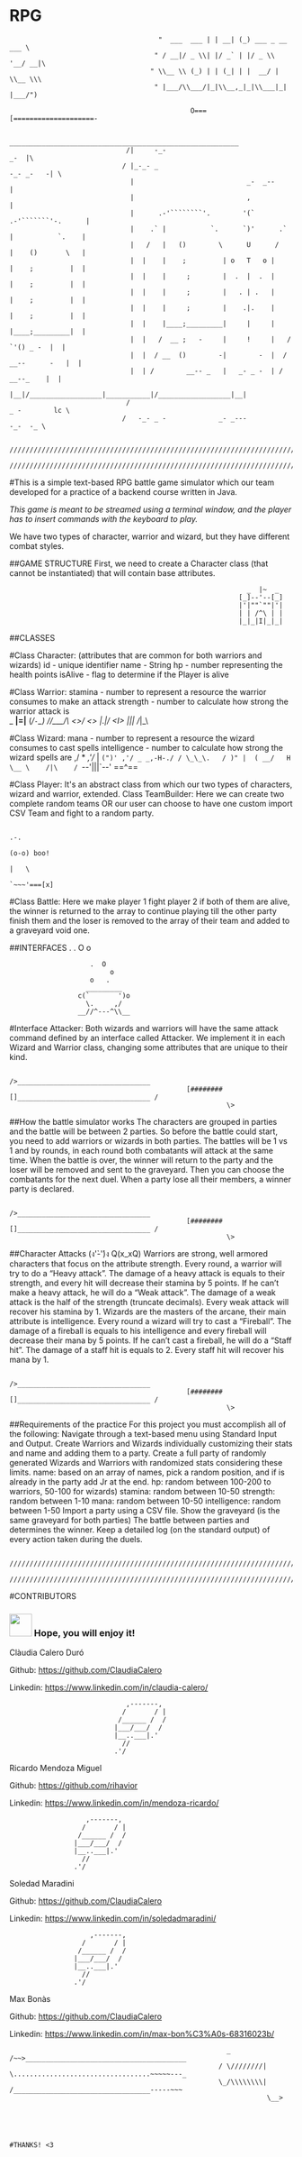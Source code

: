 # RPG
                                         "  ___  ___ | | __| (_) ___ _ __ ___ \
                                        " / __|/ _ \\| |/ _` | |/ _ \\ '__/ __|\
                                       " \\__ \\ (_) | | (_| | |  __/ |  \\__ \\\
                                        " |___/\\___/|_|\\__,_|_|\\___|_|  |___/")
                                         
                                                 O===[====================-    
                                                 
                                   _________________________________________________________
                                 /|     -_-                                             _-  |\
                                / |_-_- _                                         -_- _-   -| \   
                                  |                            _-  _--                      | 
                                  |                            ,                            |
                                  |      .-'````````'.        '(`        .-'```````'-.      |
                                  |    .` |           `.      `)'      .` |           `.    |          
                                  |   /   |   ()        \      U      /   |    ()       \   |
                                  |  |    |    ;         | o   T   o |    |    ;         |  |
                                  |  |    |     ;        |  .  |  .  |    |    ;         |  |
                                  |  |    |     ;        |   . | .   |    |    ;         |  |
                                  |  |    |     ;        |    .|.    |    |    ;         |  |
                                  |  |    |____;_________|     |     |    |____;_________|  |  
                                  |  |   /  __ ;   -     |     !     |   /     `'() _ -  |  |
                                  |  |  / __  ()        -|        -  |  /  __--      -   |  |
                                  |  | /        __-- _   |   _- _ -  | /        __--_    |  |
                                  |__|/__________________|___________|/__________________|__|
                                 /                                             _ -        lc \
                                /   -_- _ -             _- _---                       -_-  -_ \
                                             
         ////////////////////////////////////////////////////////////////////////////////////////////////////////////////
         ////////////////////////////////////////////////////////////////////////////////////////////////////////////////
         
#This is a simple text-based RPG battle game simulator which our team developed for a practice of a backend course written in Java.

*This game is meant to be streamed using a terminal window, and the player has to insert commands with the keyboard to play.*

We have two types of character, warrior and wizard, but they have different combat styles. 

##GAME STRUCTURE
First, we need to create a Character class (that cannot be instantiated) that will contain base attributes. 

                                                               _  |~  _
                                                             [_]--'--[_]
                                                             |'|""`""|'|
                                                             | | /^\ | |
                                                             |_|_|I|_|_|


##CLASSES 

#Class Character: (attributes that are common for both warriors and wizards)
id - unique identifier
name - String
hp - number representing the health points
isAlive - flag to determine if the Player is alive


#Class Warrior:
stamina - number to represent a resource the warrior consumes to make an attack
strength - number to calculate how strong the warrior attack is       
                                                                       _
                                                                    __|=|__
                                                                   (_/`-`\_)
                                                                   //\___/\\
                                                                   <>/   \<>
                                                                    \|_._|/
                                                                     <_I_>
                                                                      |||
                                                                     /_|_\
   
                               
 
#Class Wizard:
mana - number to represent a resource the wizard consumes to cast spells
intelligence - number to calculate how strong the wizard spells are
                                                                                     ,/   *
                                                                                  _,'/_   |
                                                                                  `(")' ,'/
                                                                               _ _,-H-./ /
                                                                               \_\_\.   /
                                                                                 )" |  (
                                                                              __/   H   \__
                                                                              \    /|\    /
                                                                               `--'|||`--'
                                                                                  ==^==
                                                                                  

#Class Player:
It's an abstract class from which our two types of characters, wizard and warrior, extended. 
Class TeamBuilder:
Here we can create two complete random teams OR our user can choose to have one custom import CSV Team and fight to a random party.
 
                                                                                                         .-.
                                                                                                        (o-o) boo!
                                                                                                        |   \
                                                                                                         `~~~'===[x]
#Class Battle:
Here we make player 1 fight player 2 if both of them are alive, the winner is returned to the array to continue playing till the other party finish them and the loser is removed to the array of their team and added to a graveyard void one.
                                                                                     
 
##INTERFACES
                           .
                              .
                          O  o

                        .  O
                             o
                        o   .
                       _________
                     c(`       ')o
                       \.     ,/
                     __//^---^\\__  
                

#Interface Attacker:
Both wizards and warriors will have the same attack command defined by an interface called Attacker.
We implement it in each Wizard and Warrior class, changing some attributes that are unique to their kind.


                                                          />_________________________________
                                                [########[]_________________________________ /
                                                          \> 
                                                                   
##How the battle simulator works
The characters are grouped in parties and the battle will be between 2 parties. So before the battle could start, you need to add warriors or wizards in both parties.
The battles will be 1 vs 1 and by rounds, in each round both combatants will attack at the same time.
When the battle is over, the winner will return to the party and the loser will be removed and sent to the graveyard. Then you can choose the combatants for the next duel.
When a party lose all their members, a winner party is declared.
 
 
                                                          />_________________________________
                                                [########[]_________________________________ /
                                                          \> 
 
 
##Character Attacks (ง'̀-'́)ง Q(x_xQ)
Warriors are strong, well armored characters that focus on the attribute strength. Every round, a warrior will try to do a “Heavy attack”. The damage of a heavy attack is equals to their strength, and every hit will decrease their stamina by 5 points. If he can’t make a heavy attack, he will do a “Weak attack”. The damage of a weak attack is the half of the strength (truncate decimals). Every weak attack will recover his stamina by 1.
Wizards are the masters of the arcane, their main attribute is intelligence. Every round a wizard will try to cast a “Fireball”. The damage of a fireball is equals to his intelligence and every fireball will decrease their mana by 5 points. If he can’t cast a fireball, he will do a “Staff hit”. The damage of a staff hit is equals to 2. Every staff hit will recover his mana by 1.


                                                          />_________________________________
                                                [########[]_________________________________ /
                                                          \> 
 
##Requirements of the practice
For this project you must accomplish all of the following:
Navigate through a text-based menu using Standard Input and Output.
Create Warriors and Wizards individually customizing their stats and name and adding them to a party.
Create a full party of randomly generated Wizards and Warriors with randomized stats considering these limits.
name: based on an array of names, pick a random position, and if is already in the party add Jr at the end.
hp: random between 100-200 to warriors, 50-100 for wizards)
stamina: random between 10-50
strength: random between 1-10
mana: random between 10-50
intelligence: random between 1-50
Import a party using a CSV file.
Show the graveyard (is the same graveyard for both parties)
The battle between parties and determines the winner.
Keep a detailed log (on the standard output) of every action taken during the duels.

          ////////////////////////////////////////////////////////////////////////////////////////////////////////////////
         ////////////////////////////////////////////////////////////////////////////////////////////////////////////////



#CONTRIBUTORS
### <img src="https://c.tenor.com/Gn_gSY4gXZcAAAAC/httyd-how-to-train-your-dragon.gif" width="40"> Hope, you will enjoy it! 

Clàudia Calero Duró 

Github: https://github.com/ClaudiaCalero

Linkedin: https://www.linkedin.com/in/claudia-calero/

                                 ,-------,
                                /       / | 
                               /______ /  /
                              |___/___/  /
                              |__..___|.' 
                                //
                              .'/

Ricardo Mendoza Miguel

Github: https://github.com/rihavior

Linkedin: https://www.linkedin.com/in/mendoza-ricardo/


                       ,-------,
                      /       / | 
                     /______ /  /
                    |___/___/  /
                    |__..___|.' 
                      //
                    .'/



Soledad Maradini 

Github: https://github.com/ClaudiaCalero

Linkedin: https://www.linkedin.com/in/soledadmaradini/


                        ,-------,
                      /       / | 
                     /______ /  /
                    |___/___/  /
                    |__..___|.' 
                      //
                    .'/


Max Bonàs

Github: https://github.com/ClaudiaCalero

Linkedin: https://www.linkedin.com/in/max-bon%C3%A0s-68316023b/
 
 
 
 
 
 
 
 
 
 
                                                          _          /~~>________________________________________
                                                        / \////////|   \..................................~~~~~---_
                                                        \_/\\\\\\\\|   /__________________________________-----~~~
                                                                    \__>
                                                                    
                                                                    
                                                                    
                                                                    
                                                                    #THANKS! <3
 
 




 
